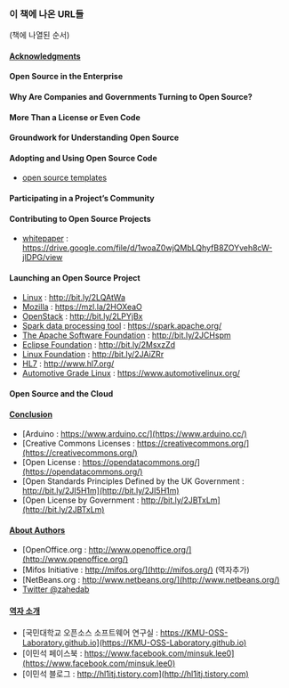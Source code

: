 ﻿### 이 책에 나온 URL들

(책에 나열된 순서)

#### [Acknowledgments](acknowledgments.md)

#### Open Source in the Enterprise

#### Why Are Companies and Governments Turning to Open Source?

#### More Than a License or Even Code

#### Groundwork for Understanding Open Source

#### Adopting and Using Open Source Code
* [open source templates](https://github.com/todogroup/policies)

#### Participating in a Project’s Community

#### Contributing to Open Source Projects
* [whitepaper](https://drive.google.com/file/d/1woaZ0wjQMbLQhyfB8ZOYveh8cW-jlDPG/view) : https://drive.google.com/file/d/1woaZ0wjQMbLQhyfB8ZOYveh8cW-jlDPG/view

#### Launching an Open Source Project

* [Linux](http://bit.ly/2LQAtWa) : http://bit.ly/2LQAtWa
* [Mozilla](https://mzl.la/2HOXeaO) : https://mzl.la/2HOXeaO
* [OpenStack](http://bit.ly/2LPYjBx) : http://bit.ly/2LPYjBx
* [Spark data processing tool](https://spark.apache.org/) : https://spark.apache.org/
* [The Apache Software Foundation](http://bit.ly/2JCHspm) : http://bit.ly/2JCHspm
* [Eclipse Foundation](http://bit.ly/2MsxzZd) : http://bit.ly/2MsxzZd
* [Linux Foundation](http://bit.ly/2JAiZRr) : http://bit.ly/2JAiZRr
* [HL7](http://www.hl7.org/) : http://www.hl7.org/
* [Automotive Grade Linux](https://www.automotivelinux.org/) : https://www.automotivelinux.org/

#### Open Source and the Cloud

#### [Conclusion](conclusion.md)

* [Arduino : https://www.arduino.cc/](https://www.arduino.cc/)
* [Creative Commons Licenses : https://creativecommons.org/](https://creativecommons.org/)
* [Open License : https://opendatacommons.org/](https://opendatacommons.org/)
* [Open Standards Principles Defined by the UK Government : http://bit.ly/2JI5H1m](http://bit.ly/2JI5H1m)
* [Open License by Government : http://bit.ly/2JBTxLm](http://bit.ly/2JBTxLm)

#### [About Authors](authors.md)
* [OpenOffice.org : http://www.openoffice.org/](http://www.openoffice.org/)
* [Mifos Initiative : http://mifos.org/](http://mifos.org/) (역자추가)
* [NetBeans.org : http://www.netbeans.org/](http://www.netbeans.org/)
* [Twitter @zahedab](https://twitter.com/zahedab)

#### [역자 소개](translators.md)
* [국민대학교 오픈소스 소프트웨어 연구실 : https://KMU-OSS-Laboratory.github.io](https://KMU-OSS-Laboratory.github.io)
* [이민석 페이스북 : https://www.facebook.com/minsuk.lee0](https://www.facebook.com/minsuk.lee0)
* [이민석 블로그 : http://hl1itj.tistory.com](http://hl1itj.tistory.com)
